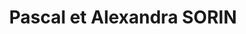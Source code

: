 ---
title: "Pascal et Alexandra SORIN"
url: /vieillevigne/pascal-et-alexandra-sorin/
shop: boulangerie
---